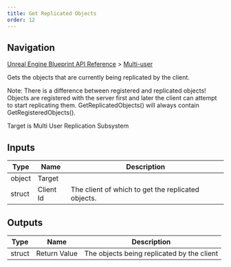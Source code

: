 ```yaml
---
title: Get Replicated Objects
order: 12
---
```

## Navigation

[Unreal Engine Blueprint API Reference](https://dev.epicgames.com/documentation/en-us/unreal-engine/BlueprintAPI) > [Multi-user](https://dev.epicgames.com/documentation/en-us/unreal-engine/BlueprintAPI/Multi_user)

Gets the objects that are currently being replicated by the client.

Note: There is a difference between registered and replicated objects! Objects are registered with the server first and later the client
can attempt to start replicating them. GetReplicatedObjects() will always contain GetRegisteredObjects().

Target is Multi User Replication Subsystem

## Inputs

| Type | Name | Description |
| --- | --- | --- |
| object | Target |  |
| struct | Client Id | The client of which to get the replicated objects. |

## Outputs

| Type | Name | Description |
| --- | --- | --- |
| struct | Return Value | The objects being replicated by the client |
